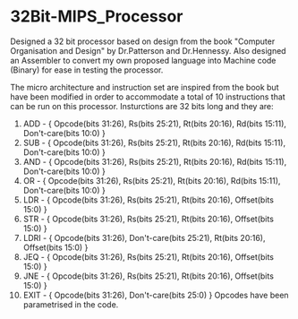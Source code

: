 # 32Bit-MIPS_Processor

Designed a 32 bit processor based on design from the book "Computer Organisation and Design" by Dr.Patterson and Dr.Hennessy. 
Also designed an Assembler to convert my own proposed language into Machine code (Binary) for ease in testing the processor.

The micro architecture and instruction set are inspired from the book but have been modified in order to accommodate a total of 10 instructions that can be run on this processor.
Insturctions are 32 bits long and they are:
1) ADD -  { Opcode(bits 31:26), Rs(bits 25:21), Rt(bits 20:16), Rd(bits 15:11), Don't-care(bits 10:0) }
2) SUB -  { Opcode(bits 31:26), Rs(bits 25:21), Rt(bits 20:16), Rd(bits 15:11), Don't-care(bits 10:0) }
3) AND -  { Opcode(bits 31:26), Rs(bits 25:21), Rt(bits 20:16), Rd(bits 15:11), Don't-care(bits 10:0) }
4) OR  -  { Opcode(bits 31:26), Rs(bits 25:21), Rt(bits 20:16), Rd(bits 15:11), Don't-care(bits 10:0) }
5) LDR -  { Opcode(bits 31:26), Rs(bits 25:21), Rt(bits 20:16), Offset(bits 15:0) }
6) STR -  { Opcode(bits 31:26), Rs(bits 25:21), Rt(bits 20:16), Offset(bits 15:0) }
7) LDRI - { Opcode(bits 31:26), Don't-care(bits 25:21), Rt(bits 20:16), Offset(bits 15:0) }
8) JEQ -  { Opcode(bits 31:26), Rs(bits 25:21), Rt(bits 20:16), Offset(bits 15:0) }
9) JNE -  { Opcode(bits 31:26), Rs(bits 25:21), Rt(bits 20:16), Offset(bits 15:0) }
10) EXIT - { Opcode(bits 31:26), Don't-care(bits 25:0) }
Opcodes have been parametrised in the code.  
